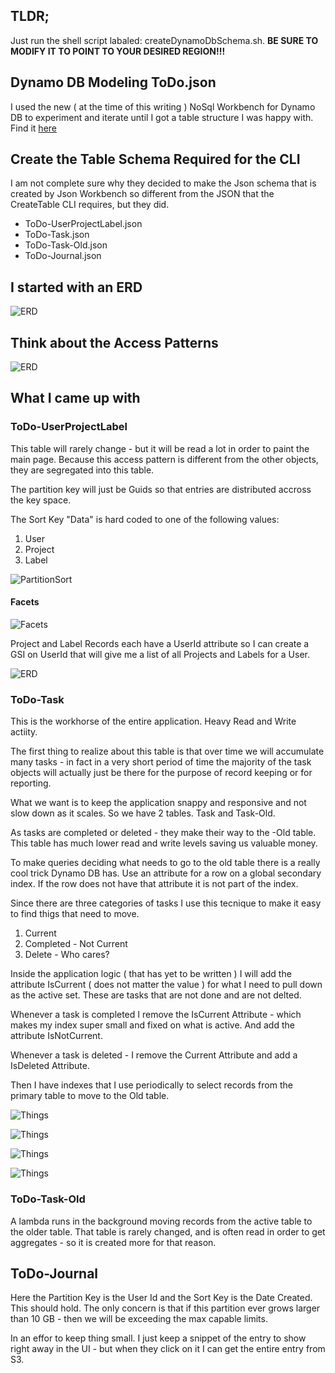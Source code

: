 ## TLDR;
Just run the shell script labaled: createDynamoDbSchema.sh.
**BE SURE TO MODIFY IT TO POINT TO YOUR DESIRED REGION!!!**

## Dynamo DB Modeling ToDo.json

I used the new ( at the time of this writing ) NoSql Workbench for Dynamo DB to experiment and iterate until I got a table structure I was happy with.  
Find it [here](https://docs.aws.amazon.com/amazondynamodb/latest/developerguide/workbench.html)

## Create the Table Schema Required for the CLI
I am not complete sure why they decided to make the Json schema that is created by Json Workbench so different from the JSON that the CreateTable CLI requires, but they did.  

* ToDo-UserProjectLabel.json
* ToDo-Task.json
* ToDo-Task-Old.json
* ToDo-Journal.json

## I started with an ERD

![ERD](./ERD.jpg)

## Think about the Access Patterns

![ERD](./Views.jpg)

## What I came up with



### ToDo-UserProjectLabel
This table will rarely change - but it will be read a lot in order to paint the main page.  Because this access pattern is different from the other objects, they are segregated into this table.  

The partition key will just be Guids so that entries are distributed accross the key space.  

The Sort Key "Data" is hard coded to one of the following values:
1. User
2. Project
3. Label

![PartitionSort](./UserProjectLableTablePartitionSort.PNG)


#### Facets
![Facets](./UserProjectLableTableFacets.PNG)


Project and Label Records each have a UserId attribute so I can create a GSI on UserId that will give me a list of all Projects and Labels for a User.  

![ERD](./GetProjectsAndLabelsForUser.PNG)



### ToDo-Task
This is the workhorse of the entire application.  Heavy Read and Write actiity.  

The first thing to realize about this table is that over time we will accumulate many tasks - in fact in a very short period of time the majority of the task objects will actually just be there for the purpose of record keeping or for reporting.  

What we want is to keep the application snappy and responsive and not slow down as it scales.  So we have 2 tables.  Task and Task-Old.  

As tasks are completed or deleted - they make their way to the -Old table.  This table has much lower read and write levels saving us valuable money.  

To make queries deciding what needs to go to the old table there is a really cool trick Dynamo DB has.  Use an attribute for a row on a global secondary index.  If the row does not have that attribute it is not part of the index.  

Since there are three categories of tasks I use this tecnique to make it easy to find thigs that need to move. 

1. Current
2. Completed - Not Current
3. Delete - Who cares?

Inside the application logic ( that has yet to be written ) I will add the attribute IsCurrent ( does not matter the value ) for what I need to pull down as the active set.  These are tasks that are not done and are not delted.    

Whenever a task is completed I remove the IsCurrent Attribute - which makes my index super small and fixed on what is active.  And add the attribute IsNotCurrent.  

Whenever a task is deleted - I remove the Current Attribute and add a IsDeleted Attribute.  

Then I have indexes that I use periodically to select records from the primary table to move to the Old table.  

![Things](./ToDoTaskAllData.PNG)

![Things](./ToDoTaskCurrentItems.PNG)

![Things](./ToDoTaskDeletedItems.PNG)

![Things](./ToDoTaskOldItems.PNG)

### ToDo-Task-Old

A lambda runs in the background moving records from the active table to the older table.  That table is rarely changed, and is often read in order to get aggregates - so it is created more for that reason.  
## ToDo-Journal

Here the Partition Key is the User Id and the Sort Key is the Date Created.  This should hold.  The only concern is that if this partition ever grows larger than 10 GB - then we will be exceeding the max capable limits.  

In an effor to keep thing small.  I just keep a snippet of the entry to show right away in the UI - but when they click on it I can get the entire entry from S3.  
